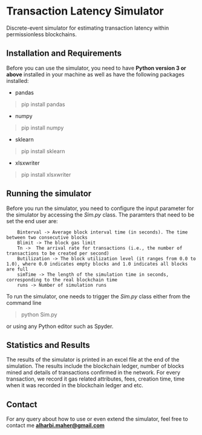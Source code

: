 # Transaction Latency Simulator
Discrete-event simulator for estimating transaction latency within permissionless blockchains. 

## Installation and Requirements

Before you can use the simulator, you need to have **Python version 3 or above** installed in your machine as well as have the following packages installed:

- pandas 
>pip install pandas
- numpy 
>pip install numpy
- sklearn 
>pip install sklearn
- xlsxwriter
>pip install xlsxwriter

## Running the simulator

Before you run the simulator, you need to configure the input parameter for the simulator by accessing the *Sim.py* class. The paramters that need to be set the end user are:

        Binterval -> Average block interval time (in seconds). The time between two consecutive blocks
        Blimit -> The block gas limit
        Tn ->  The arrival rate for transactions (i.e., the number of transactions to be created per second)
        Butilization -> The block utilization level (it ranges from 0.0 to 1.0), where 0.0 indicates empty blocks and 1.0 indicates all blocks are full
        simTime -> The length of the simulation time in seconds, corresponding to the real blockchain time
        runs -> Number of simulation runs
        
To run the simulator, one needs to trigger the *Sim.py* class either from the command line
> python Sim.py

or using any Python editor such as Spyder.

## Statistics and Results

The results of the simulator is printed in an excel file at the end of the simulation. The results include the blockchain ledger, number of blocks mined and details of transactions confirmed in the network. For every transaction, we record it gas related attributes, fees, creation time, time when it was recorded in the blockchain ledger and etc.

## Contact

For any query about how to use or even extend the simulator, feel free to contact me **alharbi.maher@gmail.com**
